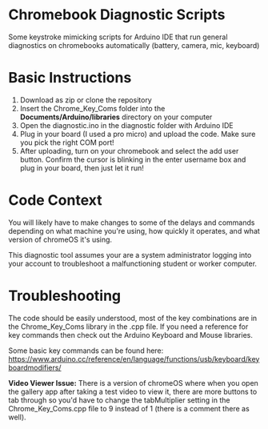 # Chromebook Diagnostic Scripts
Some keystroke mimicking scripts for Arduino IDE that run general diagnostics on chromebooks automatically (battery, camera, mic, keyboard)

# Basic Instructions
1. Download as zip or clone the repository
2. Insert the Chrome_Key_Coms folder into the **Documents/Arduino/libraries** directory on your computer
3. Open the diagnostic.ino in the diagnostic folder with Arduino IDE
4. Plug in your board (I used a pro micro) and upload the code. Make sure you pick the right COM port!
5. After uploading, turn on your chromebook and select the add user button. Confirm the cursor is blinking in the enter username box and plug in your board, then just let it run!

# Code Context
You will likely have to make changes to some of the delays and commands depending on what machine you're using, how quickly it operates, and what version of chromeOS it's using.

This diagnostic tool assumes your are a system administrator logging into your account to troubleshoot a malfunctioning student or worker computer.

# Troubleshooting
The code should be easily understood, most of the key combinations are in the Chrome_Key_Coms library in the .cpp file. If you need a reference for key commands then check out the Arduino Keyboard and Mouse libraries. 

Some basic key commands can be found here: https://www.arduino.cc/reference/en/language/functions/usb/keyboard/keyboardmodifiers/

**Video Viewer Issue:** There is a version of chromeOS where when you open the gallery app after taking a test video to view it, there are more buttons to tab through so you'd have to change the tabMultiplier setting in the Chrome_Key_Coms.cpp file to 9 instead of 1 (there is a comment there as well). 
